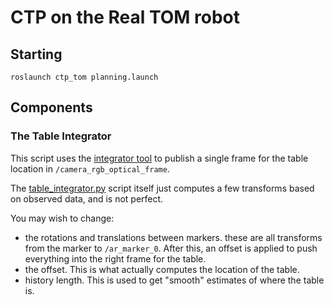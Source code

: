 
# CTP on the Real TOM robot

## Starting

```
roslaunch ctp_tom planning.launch
```

## Components

### The Table Integrator

This script uses the [integrator tool](../costar_task_plan/python/costar_task_plan/robotics/perception/transform_integrator.py) to publish a single frame for the table location in `/camera_rgb_optical_frame`.

The [table_integrator.py](../ctp_tom/scripts/table_integrator.py) script itself just computes a few transforms based on observed data, and is not perfect.

You may wish to change:
  - the rotations and translations between markers. these are all transforms from the marker to `/ar_marker_0`. After this, an offset is applied to push everything into the right frame for the table.
  - the offset. This is what actually computes the location of the table.
  - history length. This is used to get "smooth" estimates of where the table is.

